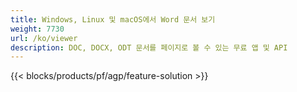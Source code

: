 ```yaml
---
title: Windows, Linux 및 macOS에서 Word 문서 보기 
weight: 7730
url: /ko/viewer
description: DOC, DOCX, ODT 문서를 페이지로 볼 수 있는 무료 앱 및 API
---
```


{{< blocks/products/pf/agp/feature-solution >}} 

